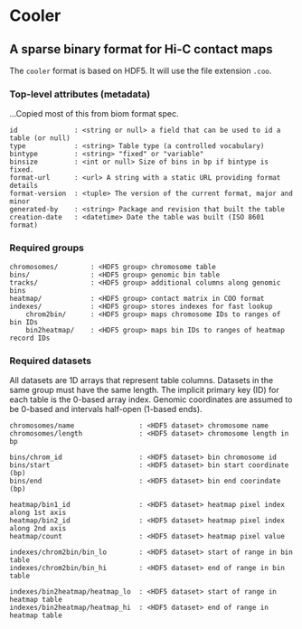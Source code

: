 # Cooler

## A sparse binary format for Hi-C contact maps

The `cooler` format is based on HDF5. It will use the file extension `.coo`.

### Top-level attributes (metadata)
...Copied most of this from biom format spec.

```
id              : <string or null> a field that can be used to id a table (or null)
type            : <string> Table type (a controlled vocabulary)
bintype         : <string> "fixed" or "variable"
binsize         : <int or null> Size of bins in bp if bintype is fixed.
format-url      : <url> A string with a static URL providing format details
format-version  : <tuple> The version of the current format, major and minor
generated-by    : <string> Package and revision that built the table
creation-date   : <datetime> Date the table was built (ISO 8601 format)
```

### Required groups

```
chromosomes/        : <HDF5 group> chromosome table
bins/               : <HDF5 group> genomic bin table
tracks/             : <HDF5 group> additional columns along genomic bins
heatmap/            : <HDF5 group> contact matrix in COO format
indexes/            : <HDF5 group> stores indexes for fast lookup
    chrom2bin/      : <HDF5 group> maps chromosome IDs to ranges of bin IDs
    bin2heatmap/    : <HDF5 group> maps bin IDs to ranges of heatmap record IDs
```

### Required datasets

All datasets are 1D arrays that represent table columns. Datasets in the same group must have the same length. The implicit primary key (ID) for each table is the 0-based array index. Genomic coordinates are assumed to be 0-based and intervals half-open (1-based ends).

```
chromosomes/name                : <HDF5 dataset> chromosome name
chromosomes/length              : <HDF5 dataset> chromosome length in bp

bins/chrom_id                   : <HDF5 dataset> bin chromosome id
bins/start                      : <HDF5 dataset> bin start coordinate (bp)
bins/end                        : <HDF5 dataset> bin end coorindate (bp)

heatmap/bin1_id                 : <HDF5 dataset> heatmap pixel index along 1st axis
heatmap/bin2_id                 : <HDF5 dataset> heatmap pixel index along 2nd axis
heatmap/count                   : <HDF5 dataset> heatmap pixel value

indexes/chrom2bin/bin_lo        : <HDF5 dataset> start of range in bin table
indexes/chrom2bin/bin_hi        : <HDF5 dataset> end of range in bin table

indexes/bin2heatmap/heatmap_lo  : <HDF5 dataset> start of range in heatmap table
indexes/bin2heatmap/heatmap_hi  : <HDF5 dataset> end of range in heatmap table
```

